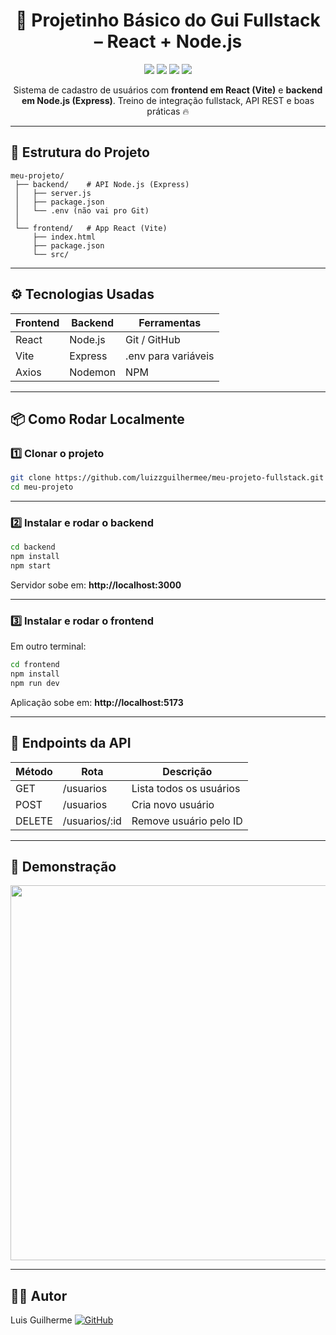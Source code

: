 <h1 align="center">🚀 Projetinho Básico do Gui Fullstack – React + Node.js</h1>

<p align="center">
  <img src="https://img.shields.io/badge/Status-Online-success?style=for-the-badge"/>
  <img src="https://img.shields.io/badge/Frontend-React-blue?style=for-the-badge"/>
  <img src="https://img.shields.io/badge/Backend-Node.js-green?style=for-the-badge"/>
  <img src="https://img.shields.io/github/license/SEU_USUARIO/meu-projeto?style=for-the-badge"/>
</p>

<p align="center">
  Sistema de cadastro de usuários com <b>frontend em React (Vite)</b> e <b>backend em Node.js (Express)</b>.  
  Treino de integração fullstack, API REST e boas práticas 🔥
</p>

---

## 📂 Estrutura do Projeto

```
meu-projeto/
 ├── backend/    # API Node.js (Express)
 │   ├── server.js
 │   ├── package.json
 │   └── .env (não vai pro Git)
 │
 └── frontend/   # App React (Vite)
     ├── index.html
     ├── package.json
     └── src/
```

---

## ⚙️ Tecnologias Usadas

<div align="center">

| Frontend | Backend | Ferramentas |
|---------|---------|------------|
| React   | Node.js | Git / GitHub |
| Vite    | Express | .env para variáveis |
| Axios   | Nodemon | NPM |

</div>

---

## 📦 Como Rodar Localmente

### 1️⃣ Clonar o projeto

```bash
git clone https://github.com/luizzguilhermee/meu-projeto-fullstack.git
cd meu-projeto
```

---

### 2️⃣ Instalar e rodar o **backend**

```bash
cd backend
npm install
npm start
```

Servidor sobe em: **http://localhost:3000**

---

### 3️⃣ Instalar e rodar o **frontend**

Em outro terminal:

```bash
cd frontend
npm install
npm run dev
```

Aplicação sobe em: **http://localhost:5173**

---

## 📑 Endpoints da API

| Método | Rota        | Descrição                |
|-------|-------------|------------------------|
| GET   | /usuarios   | Lista todos os usuários |
| POST  | /usuarios   | Cria novo usuário       |
| DELETE| /usuarios/:id | Remove usuário pelo ID |

---

## 📸 Demonstração

<p align="center">
  <img src="./assets/demo.png" width="600px"/>
</p>

---

## 👨‍💻 Autor

Luis Guilherme
[![GitHub](https://img.shields.io/badge/GitHub-000?style=for-the-badge&logo=github)](https://github.com/luizzguilhermee)
